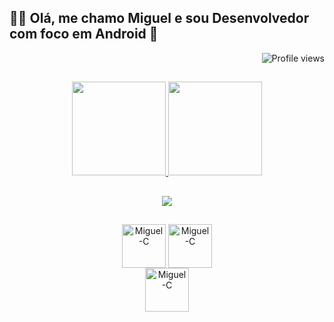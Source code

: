 <h2>👋🏻 Olá, me chamo <b>Miguel</b> e sou Desenvolvedor com foco em Android 📱</h2>

<p align="right"> <img src="https://komarev.com/ghpvc/?username=MiralhaProgrammer&color=8b0000" alt="Profile views" /> </p>
<div>
  
  ##

<div align="center">
  <a href="https://github.com/MiralhaProgrammer">
    <img height="150em" src="https://github-readme-stats.vercel.app/api?username=MiralhaProgrammer&count_private=true&include_all_commits=true&show_icons=true&theme=vision-friendly-dark&hide_border=false&show_owner=true"/>
    <img height="150em" src="https://github-readme-stats.vercel.app/api/top-langs/?username=MiralhaProgrammer&theme=material-palenight&hide_border=false&&layout=compact"/>
  </a>
</div>

  ##   
  
<div align="center">
  <a href="https://play.google.com/store/apps/developer?id=Conde"><img src="https://img.shields.io/badge/Google_Play-414141?style=for-the-badge&logo=google-play&logoColor=white" target="_blank"></a>
</div>
  
  ##

 <div align="center">
    <img align="center" alt="Miguel-C"height="70" width="70" src="https://cdn.jsdelivr.net/gh/devicons/devicon/icons/android/android-plain-wordmark.svg" />
    <img align="center" alt="Miguel-C" height="70" width="70" src="https://cdn.jsdelivr.net/gh/devicons/devicon/icons/java/java-original-wordmark.svg"/>   
 </div>
 <div align="center">
    <img align="center" alt="Miguel-C" height="70" width="70" src="https://cdn.jsdelivr.net/gh/devicons/devicon/icons/kotlin/kotlin-original-wordmark.svg"/>   
</div>

